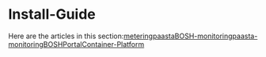 # Install-Guide

Here are the articles in this section:[metering](https://paastaguide.gitbook.io/paas-ta-5-5-0/guide-5.5.0-semini/install-guide/metering)[paasta](https://paastaguide.gitbook.io/paas-ta-5-5-0/guide-5.5.0-semini/install-guide/paasta)[BOSH-monitoring](https://paastaguide.gitbook.io/paas-ta-5-5-0/guide-5.5.0-semini/install-guide/bosh-monitoring)[paasta-monitoring](https://paastaguide.gitbook.io/paas-ta-5-5-0/guide-5.5.0-semini/install-guide/paasta-monitoring)[BOSH](https://paastaguide.gitbook.io/paas-ta-5-5-0/guide-5.5.0-semini/install-guide/bosh)[Portal](https://paastaguide.gitbook.io/paas-ta-5-5-0/guide-5.5.0-semini/install-guide/portal)[Container-Platform](https://paastaguide.gitbook.io/paas-ta-5-5-0/guide-5.5.0-semini/install-guide/portal-1)

